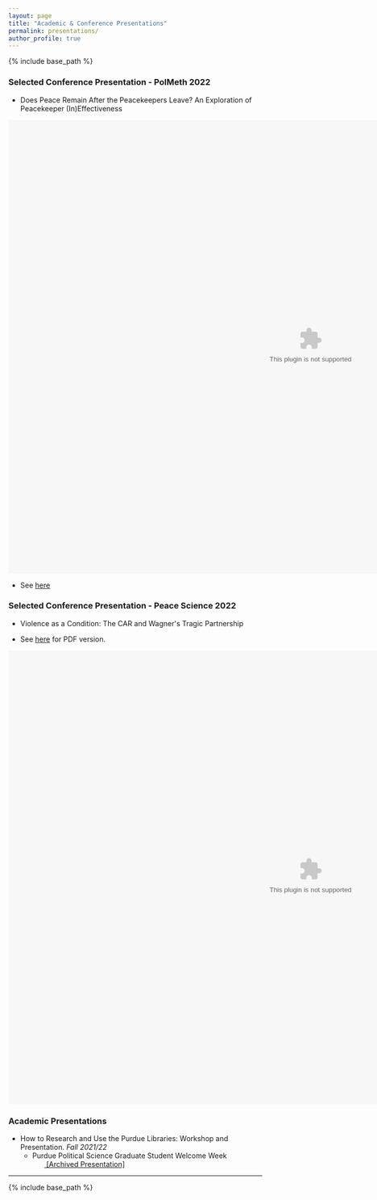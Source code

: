 ```yaml
---
layout: page
title: "Academic & Conference Presentations"
permalink: presentations/
author_profile: true
---
```


{% include base_path %}

### Selected Conference Presentation - PolMeth 2022
* Does Peace Remain After the Peacekeepers Leave? An Exploration of Peacekeeper (In)Effectiveness
<embed src="{{ site.baseurl }}/files/polmeth_2022_presentation.jpg" width="1200" height="900" type='application/jpg'>

* See [here](https://www.skytheacademic.com/files/polmeth_2022_poster.pdf)

### Selected Conference Presentation - Peace Science 2022
* Violence as a Condition: The CAR and Wagner's Tragic Partnership

* See [here](https://www.skytheacademic.com/files/pssi_2022_poster.pdf) for PDF version.

<embed src="{{ site.baseurl }}/files/pssi_2022_poster.jpg" width="1200" height="900" type='application/jpg'>


### Academic Presentations
* How to Research and Use the Purdue Libraries: Workshop and Presentation. *Fall 2021/22*
  * Purdue Political Science Graduate Student Welcome Week
<br>&nbsp;&nbsp;&nbsp;&nbsp;&nbsp;&nbsp;<span style="padding-right:5%"><a href='{{ "https://www.skytheacademic.com/files/libraries_presentation.pdf"}}'><i class='fas fa-file-pdf'></i> [Archived Presentation]</a></span>


---

{% include base_path %}
